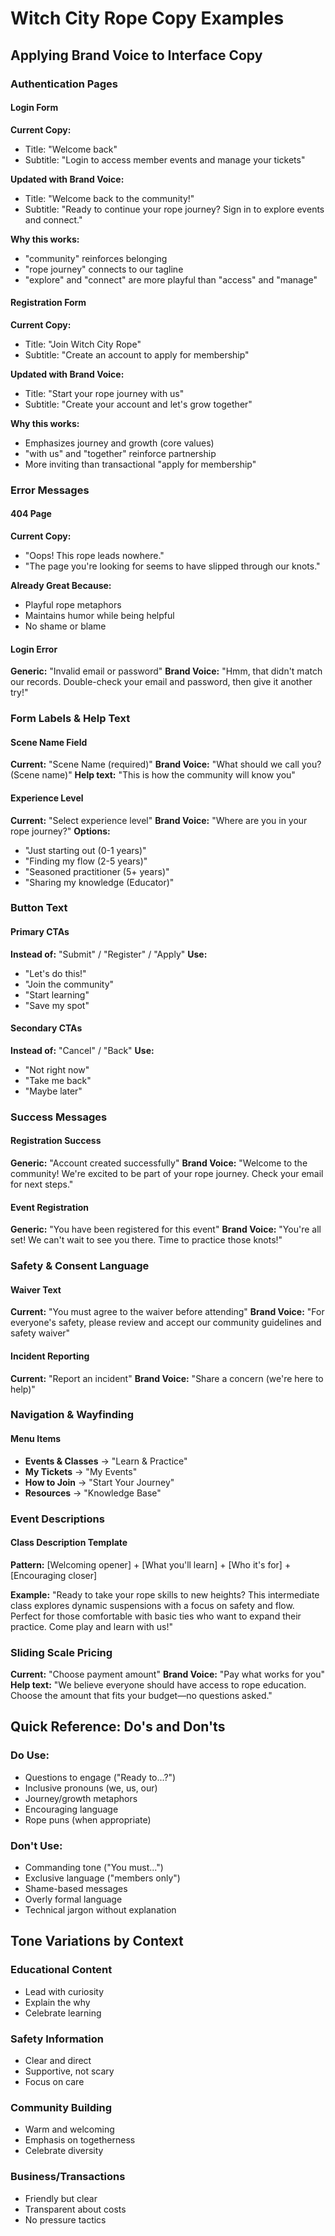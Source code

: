 # Witch City Rope Copy Examples

## Applying Brand Voice to Interface Copy

### Authentication Pages

#### Login Form
**Current Copy:**
- Title: "Welcome back"
- Subtitle: "Login to access member events and manage your tickets"

**Updated with Brand Voice:**
- Title: "Welcome back to the community!"
- Subtitle: "Ready to continue your rope journey? Sign in to explore events and connect."

**Why this works:**
- "community" reinforces belonging
- "rope journey" connects to our tagline
- "explore" and "connect" are more playful than "access" and "manage"

#### Registration Form
**Current Copy:**
- Title: "Join Witch City Rope" 
- Subtitle: "Create an account to apply for membership"

**Updated with Brand Voice:**
- Title: "Start your rope journey with us"
- Subtitle: "Create your account and let's grow together"

**Why this works:**
- Emphasizes journey and growth (core values)
- "with us" and "together" reinforce partnership
- More inviting than transactional "apply for membership"

### Error Messages

#### 404 Page
**Current Copy:**
- "Oops! This rope leads nowhere."
- "The page you're looking for seems to have slipped through our knots."

**Already Great Because:**
- Playful rope metaphors
- Maintains humor while being helpful
- No shame or blame

#### Login Error
**Generic:** "Invalid email or password"
**Brand Voice:** "Hmm, that didn't match our records. Double-check your email and password, then give it another try!"

### Form Labels & Help Text

#### Scene Name Field
**Current:** "Scene Name (required)"
**Brand Voice:** "What should we call you? (Scene name)"
**Help text:** "This is how the community will know you"

#### Experience Level
**Current:** "Select experience level"
**Brand Voice:** "Where are you in your rope journey?"
**Options:**
- "Just starting out (0-1 years)"
- "Finding my flow (2-5 years)"  
- "Seasoned practitioner (5+ years)"
- "Sharing my knowledge (Educator)"

### Button Text

#### Primary CTAs
**Instead of:** "Submit" / "Register" / "Apply"
**Use:** 
- "Let's do this!"
- "Join the community"
- "Start learning"
- "Save my spot"

#### Secondary CTAs
**Instead of:** "Cancel" / "Back"
**Use:**
- "Not right now"
- "Take me back"
- "Maybe later"

### Success Messages

#### Registration Success
**Generic:** "Account created successfully"
**Brand Voice:** "Welcome to the community! We're excited to be part of your rope journey. Check your email for next steps."

#### Event Registration
**Generic:** "You have been registered for this event"
**Brand Voice:** "You're all set! We can't wait to see you there. Time to practice those knots!"

### Safety & Consent Language

#### Waiver Text
**Current:** "You must agree to the waiver before attending"
**Brand Voice:** "For everyone's safety, please review and accept our community guidelines and safety waiver"

#### Incident Reporting
**Current:** "Report an incident"
**Brand Voice:** "Share a concern (we're here to help)"

### Navigation & Wayfinding

#### Menu Items
- **Events & Classes** → "Learn & Practice"
- **My Tickets** → "My Events"  
- **How to Join** → "Start Your Journey"
- **Resources** → "Knowledge Base"

### Event Descriptions

#### Class Description Template
**Pattern:** [Welcoming opener] + [What you'll learn] + [Who it's for] + [Encouraging closer]

**Example:**
"Ready to take your rope skills to new heights? This intermediate class explores dynamic suspensions with a focus on safety and flow. Perfect for those comfortable with basic ties who want to expand their practice. Come play and learn with us!"

### Sliding Scale Pricing

**Current:** "Choose payment amount"
**Brand Voice:** "Pay what works for you"
**Help text:** "We believe everyone should have access to rope education. Choose the amount that fits your budget—no questions asked."

## Quick Reference: Do's and Don'ts

### Do Use:
- Questions to engage ("Ready to...?")
- Inclusive pronouns (we, us, our)
- Journey/growth metaphors
- Encouraging language
- Rope puns (when appropriate)

### Don't Use:
- Commanding tone ("You must...")
- Exclusive language ("members only")
- Shame-based messages
- Overly formal language
- Technical jargon without explanation

## Tone Variations by Context

### Educational Content
- Lead with curiosity
- Explain the why
- Celebrate learning

### Safety Information  
- Clear and direct
- Supportive, not scary
- Focus on care

### Community Building
- Warm and welcoming
- Emphasis on togetherness
- Celebrate diversity

### Business/Transactions
- Friendly but clear
- Transparent about costs
- No pressure tactics
